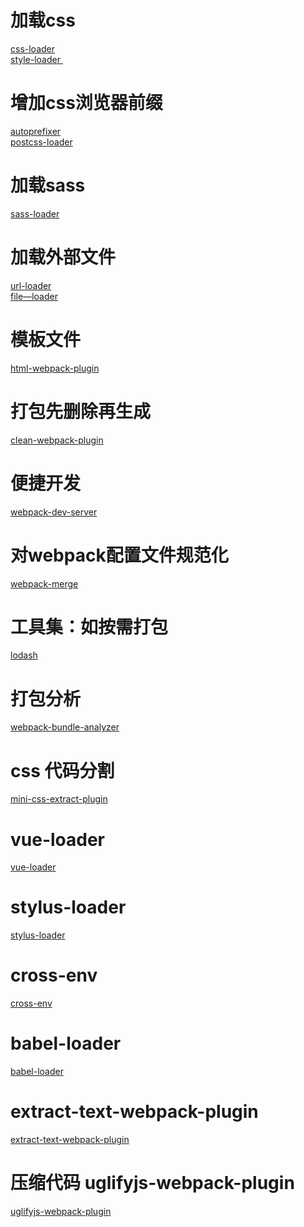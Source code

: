    # 加载css
   [ css-loader ]( https://github.com/webpack-contrib/css-loader )  <br/>
   [ style-loader ]( https://github.com/webpack-contrib/style-loader )    <br/>
   # 增加css浏览器前缀
   [ autoprefixer ]( https://github.com/postcss/autoprefixer )    <br/>
   [ postcss-loader ]( https://github.com/webpack-contrib/postcss-loader )    <br/>
   #  加载sass
   [ sass-loader ]( https://github.com/webpack-contrib/sass-loader )    <br/>
   # 加载外部文件
   [ url-loader ]( https://github.com/webpack-contrib/url-loader )    <br/>
   [ file—loader ]( https://github.com/webpack-contrib/file-loader )    <br/>
   # 模板文件
   [ html-webpack-plugin ]( https://github.com/jantimon/html-webpack-plugin )    <br/>
   # 打包先删除再生成
   [ clean-webpack-plugin ]( https://github.com/johnagan/clean-webpack-plugin )    <br/>
   # 便捷开发
   [ webpack-dev-server ]( https://github.com/webpack/webpack-dev-server )    <br/>
   # 对webpack配置文件规范化
   [ webpack-merge ](    https://github.com/survivejs/webpack-merge )    <br/>
   # 工具集：如按需打包
   [ lodash ]( https://github.com/lodash/lodash )    <br/>
   # 打包分析
   [ webpack-bundle-analyzer ]( https://github.com/webpack-contrib/webpack-bundle-analyzer )    <br/>
   # css 代码分割
   [ mini-css-extract-plugin ]( https://github.com/webpack-contrib/mini-css-extract-plugin )    <br/>
   # vue-loader
   [ vue-loader ]( https://github.com/vuejs/vue-loader )    <br/>
   # stylus-loader
   [ stylus-loader ]( https://github.com/webpack-contrib/stylus-loader )    <br/>
   # cross-env
   [ cross-env ]( https://github.com/kentcdodds/cross-env )    <br/>
   # babel-loader
   [ babel-loader ]( https://github.com/babel/babel-loader )    <br/>
   # extract-text-webpack-plugin
   [ extract-text-webpack-plugin ]( https://github.com/webpack-contrib/extract-text-webpack-plugin )    <br/>
   # 压缩代码 uglifyjs-webpack-plugin
   [ uglifyjs-webpack-plugin ]( https://github.com/webpack-contrib/uglifyjs-webpack-plugin )    <br/>

   
